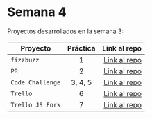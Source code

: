 # Semana 4 

Proyectos desarrollados en la semana 3:

| Proyecto | Práctica | Link al repo |
| ------------- |:-------------:| -----:|
|`fizzbuzz`|1|[Link al repo](https://github.com/CarlosGaleana/playbook/tree/main/weekly_mission_4/fizzbuzz)|
|`PR`|2|[Link al repo](https://github.com/CarlosGaleana/playbook/tree/main/weekly_mission_4/PR)|
|`Code Challenge`|3, 4, 5|[Link al repo](https://github.com/CarlosGaleana/playbook/tree/main/weekly_mission_4/Code%20Challenge)|
|`Trello`|6|[Link al repo](https://github.com/LaunchX-InnovaccionVirtual/MissionNodeJS)|
|`Trello JS Fork`|7|[Link al repo](https://github.com/CarlosGaleana/trello)|

